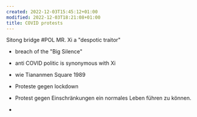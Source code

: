 ```yaml
---
created: 2022-12-03T15:45:12+01:00
modified: 2022-12-03T18:21:08+01:00
title: COVID protests
---
```


Sitong bridge #POL
MR. Xi a "despotic traitor"

- breach of the "Big Silence"

- anti COVID politic is synonymous with Xi 
- wie Tiananmen Square 1989
- Proteste gegen lockdown 
- Protest gegen Einschränkungen ein normales Leben führen zu können.
-

